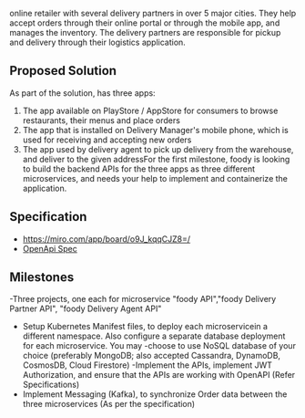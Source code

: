  online retailer with several delivery partners in over 5 major cities. They help accept orders through their online portal or through the mobile app, and manages the inventory. The delivery partners are responsible for pickup and delivery through their logistics application.

## Proposed Solution
As part of the solution, has  three apps:
1. The app available on PlayStore / AppStore for consumers to browse restaurants, their menus and place orders
2. The app that is installed on Delivery Manager's mobile phone, which is used for receiving and accepting new orders
3.  The app used by delivery agent to pick up delivery from the warehouse, and deliver to the given addressFor the first milestone, foody is looking to build the backend APIs for the three apps as three different microservices, and needs your help to implement and containerize the application.

## Specification
- https://miro.com/app/board/o9J_kqqCJZ8=/
- [OpenApi Spec](./openapi.yaml)

## Milestones
-Three projects, one each for microservice "foody API","foody Delivery Partner API", "foody Delivery Agent API"
- Setup Kubernetes Manifest files, to deploy each microservicein a different namespace. Also configure a separate database deployment for each microservice. You may -choose to use NoSQL database of your choice (preferably MongoDB; also accepted Cassandra, DynamoDB, CosmosDB, Cloud Firestore)
-Implement the APIs, implement JWT Authorization, and ensure that the APIs are working with OpenAPI (Refer Specifications)
- Implement Messaging (Kafka), to synchronize Order data between the three microservices (As per the specification)
